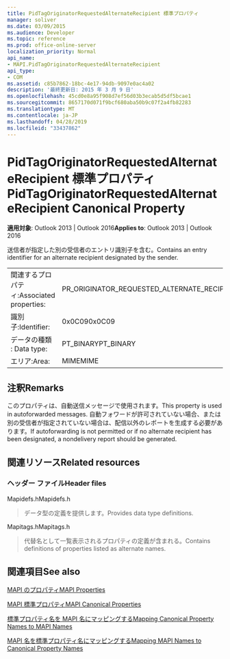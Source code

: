 ```yaml
---
title: PidTagOriginatorRequestedAlternateRecipient 標準プロパティ
manager: soliver
ms.date: 03/09/2015
ms.audience: Developer
ms.topic: reference
ms.prod: office-online-server
localization_priority: Normal
api_name:
- MAPI.PidTagOriginatorRequestedAlternateRecipient
api_type:
- COM
ms.assetid: c85b7862-18bc-4e17-94db-9097e0ac4a02
description: '最終更新日: 2015 年 3 月 9 日'
ms.openlocfilehash: 45cd0e8a95f908d7ef56d03b3ecab5d5df5bcae1
ms.sourcegitcommit: 8657170d071f9bcf680aba50b9c07f2a4fb82283
ms.translationtype: MT
ms.contentlocale: ja-JP
ms.lasthandoff: 04/28/2019
ms.locfileid: "33437862"
---
```

# <a name="pidtagoriginatorrequestedalternaterecipient-canonical-property"></a><span data-ttu-id="b6ba6-103">PidTagOriginatorRequestedAlternateRecipient 標準プロパティ</span><span class="sxs-lookup"><span data-stu-id="b6ba6-103">PidTagOriginatorRequestedAlternateRecipient Canonical Property</span></span>

  
  
<span data-ttu-id="b6ba6-104">**適用対象**: Outlook 2013 | Outlook 2016</span><span class="sxs-lookup"><span data-stu-id="b6ba6-104">**Applies to**: Outlook 2013 | Outlook 2016</span></span> 
  
<span data-ttu-id="b6ba6-105">送信者が指定した別の受信者のエントリ識別子を含む。</span><span class="sxs-lookup"><span data-stu-id="b6ba6-105">Contains an entry identifier for an alternate recipient designated by the sender.</span></span>
  
|||
|:-----|:-----|
|<span data-ttu-id="b6ba6-106">関連するプロパティ:</span><span class="sxs-lookup"><span data-stu-id="b6ba6-106">Associated properties:</span></span>  <br/> |<span data-ttu-id="b6ba6-107">PR_ORIGINATOR_REQUESTED_ALTERNATE_RECIPIENT</span><span class="sxs-lookup"><span data-stu-id="b6ba6-107">PR_ORIGINATOR_REQUESTED_ALTERNATE_RECIPIENT</span></span>  <br/> |
|<span data-ttu-id="b6ba6-108">識別子:</span><span class="sxs-lookup"><span data-stu-id="b6ba6-108">Identifier:</span></span>  <br/> |<span data-ttu-id="b6ba6-109">0x0C09</span><span class="sxs-lookup"><span data-stu-id="b6ba6-109">0x0C09</span></span>  <br/> |
|<span data-ttu-id="b6ba6-110">データの種類 : </span><span class="sxs-lookup"><span data-stu-id="b6ba6-110">Data type:</span></span>  <br/> |<span data-ttu-id="b6ba6-111">PT_BINARY</span><span class="sxs-lookup"><span data-stu-id="b6ba6-111">PT_BINARY</span></span>  <br/> |
|<span data-ttu-id="b6ba6-112">エリア:</span><span class="sxs-lookup"><span data-stu-id="b6ba6-112">Area:</span></span>  <br/> |<span data-ttu-id="b6ba6-113">MIME</span><span class="sxs-lookup"><span data-stu-id="b6ba6-113">MIME</span></span>  <br/> |
   
## <a name="remarks"></a><span data-ttu-id="b6ba6-114">注釈</span><span class="sxs-lookup"><span data-stu-id="b6ba6-114">Remarks</span></span>

<span data-ttu-id="b6ba6-115">このプロパティは、自動送信メッセージで使用されます。</span><span class="sxs-lookup"><span data-stu-id="b6ba6-115">This property is used in autoforwarded messages.</span></span> <span data-ttu-id="b6ba6-116">自動フォワードが許可されていない場合、または別の受信者が指定されていない場合は、配信以外のレポートを生成する必要があります。</span><span class="sxs-lookup"><span data-stu-id="b6ba6-116">If autoforwarding is not permitted or if no alternate recipient has been designated, a nondelivery report should be generated.</span></span>
  
## <a name="related-resources"></a><span data-ttu-id="b6ba6-117">関連リソース</span><span class="sxs-lookup"><span data-stu-id="b6ba6-117">Related resources</span></span>

### <a name="header-files"></a><span data-ttu-id="b6ba6-118">ヘッダー ファイル</span><span class="sxs-lookup"><span data-stu-id="b6ba6-118">Header files</span></span>

<span data-ttu-id="b6ba6-119">Mapidefs.h</span><span class="sxs-lookup"><span data-stu-id="b6ba6-119">Mapidefs.h</span></span>
  
> <span data-ttu-id="b6ba6-120">データ型の定義を提供します。</span><span class="sxs-lookup"><span data-stu-id="b6ba6-120">Provides data type definitions.</span></span>
    
<span data-ttu-id="b6ba6-121">Mapitags.h</span><span class="sxs-lookup"><span data-stu-id="b6ba6-121">Mapitags.h</span></span>
  
> <span data-ttu-id="b6ba6-122">代替名として一覧表示されるプロパティの定義が含まれる。</span><span class="sxs-lookup"><span data-stu-id="b6ba6-122">Contains definitions of properties listed as alternate names.</span></span>
    
## <a name="see-also"></a><span data-ttu-id="b6ba6-123">関連項目</span><span class="sxs-lookup"><span data-stu-id="b6ba6-123">See also</span></span>



[<span data-ttu-id="b6ba6-124">MAPI のプロパティ</span><span class="sxs-lookup"><span data-stu-id="b6ba6-124">MAPI Properties</span></span>](mapi-properties.md)
  
[<span data-ttu-id="b6ba6-125">MAPI 標準プロパティ</span><span class="sxs-lookup"><span data-stu-id="b6ba6-125">MAPI Canonical Properties</span></span>](mapi-canonical-properties.md)
  
[<span data-ttu-id="b6ba6-126">標準プロパティ名を MAPI 名にマッピングする</span><span class="sxs-lookup"><span data-stu-id="b6ba6-126">Mapping Canonical Property Names to MAPI Names</span></span>](mapping-canonical-property-names-to-mapi-names.md)
  
[<span data-ttu-id="b6ba6-127">MAPI 名を標準プロパティ名にマッピングする</span><span class="sxs-lookup"><span data-stu-id="b6ba6-127">Mapping MAPI Names to Canonical Property Names</span></span>](mapping-mapi-names-to-canonical-property-names.md)


